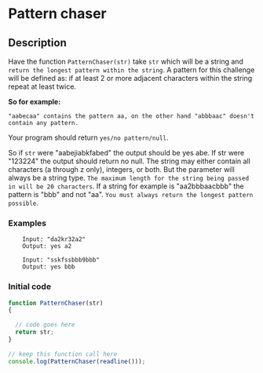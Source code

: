 # Pattern chaser

## Description
Have the function `PatternChaser(str)` take `str` which will be a string and `return the longest pattern within the string`. A pattern for this challenge will be defined as: if at least 2 or more adjacent characters within the string repeat at least twice. 

**So for example:**
```
"aabecaa" contains the pattern aa, on the other hand "abbbaac" doesn't contain any pattern. 
```
Your program should return `yes/no pattern/null`.

So if `str` were "aabejiabkfabed" the output should be yes abe. If str were "123224" the output should return no null. The string may either contain all characters (a through z only), integers, or both. But the parameter will always be a string type. `The maximum length for the string being passed in will be 20 characters`. If a string for example is "aa2bbbaacbbb" the pattern is "bbb" and not "aa". `You must always return the longest pattern possible`.

### Examples
```
    Input: "da2kr32a2"
    Output: yes a2
    
    Input: "sskfssbbb9bbb"
    Output: yes bbb
```

### Initial code
```javascript
function PatternChaser(str) 
{ 
 
  // code goes here  
  return str;
}
   
// keep this function call here 
console.log(PatternChaser(readline()));
```